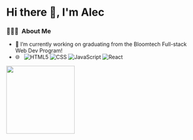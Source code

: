 <h1> Hi there 👋, I'm Alec </h1>

<!--
**alec-barber/alec-barber** is a ✨ _special_ ✨ repository because its `README.md` (this file) appears on your GitHub profile.

Here are some ideas to get you started:

- 🔭 I’m currently working on ...
- 🌱 I’m currently learning ...
- 👯 I’m looking to collaborate on ...
- 🤔 I’m looking for help with ...
- 💬 Ask me about ...
- 📫 How to reach me: ...
- 😄 Pronouns: ...
- ⚡ Fun fact: ...
-->
<h3> 🧑🏽‍💻 &nbsp;About Me </h3>

- 🔭 I’m currently working on graduating from the Bloomtech Full-stack Web Dev Program!
- 🌐 &nbsp;
  ![HTML5](https://img.shields.io/badge/-HTML5-333333?style=flat&logo=HTML5)
  ![CSS](https://img.shields.io/badge/-CSS-333333?style=flat&logo=CSS3&logoColor=1572B6)
  ![JavaScript](https://img.shields.io/badge/-JavaScript-333333?style=flat&logo=javascript)
  ![React](https://img.shields.io/badge/-React-333333?style=flat&logo=react)

<a href="https://github.com/AVS1508">
  <img height="180em" src="https://github-readme-stats.vercel.app/api?username=alec-barber&theme=buefy&show_icons=true" />
</a>
